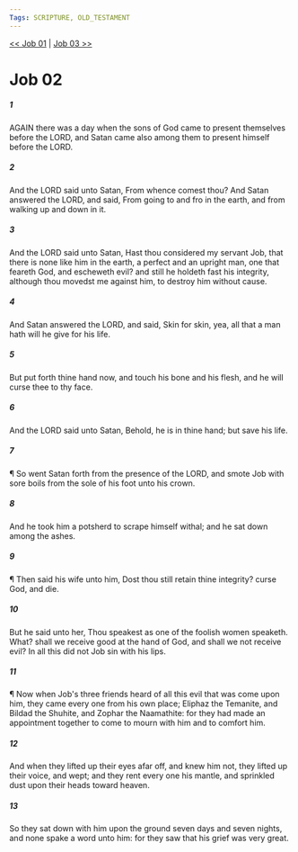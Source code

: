 ```yaml
---
Tags: SCRIPTURE, OLD_TESTAMENT
---
```


[<< Job 01](OLD_TESTAMENT/18_Job/Job_01.md) | [Job 03 >>](OLD_TESTAMENT/18_Job/Job_03.md)

# Job 02

##### 1
 AGAIN there was a day when the sons of God came to present themselves before the LORD, and Satan came also among them to present himself before the LORD.
##### 2
 And the LORD said unto Satan, From whence comest thou?  And Satan answered the LORD, and said, From going to and fro in the earth, and from walking up and down in it.
##### 3
 And the LORD said unto Satan, Hast thou considered my servant Job, that there is none like him in the earth, a perfect and an upright man, one that feareth God, and escheweth evil?  and still he holdeth fast his integrity, although thou movedst me against him, to destroy him without cause.
##### 4
 And Satan answered the LORD, and said, Skin for skin, yea, all that a man hath will he give for his life.
##### 5
 But put forth thine hand now, and touch his bone and his flesh, and he will curse thee to thy face.
##### 6
 And the LORD said unto Satan, Behold, he is in thine hand; but save his life.
##### 7
 ¶ So went Satan forth from the presence of the LORD, and smote Job with sore boils from the sole of his foot unto his crown.
##### 8
 And he took him a potsherd to scrape himself withal; and he sat down among the ashes.
##### 9
 ¶ Then said his wife unto him, Dost thou still retain thine integrity?  curse God, and die.
##### 10
 But he said unto her, Thou speakest as one of the foolish women speaketh.  What?  shall we receive good at the hand of God, and shall we not receive evil?  In all this did not Job sin with his lips.
##### 11
 ¶ Now when Job's three friends heard of all this evil that was come upon him, they came every one from his own place; Eliphaz the Temanite, and Bildad the Shuhite, and Zophar the Naamathite: for they had made an appointment together to come to mourn with him and to comfort him.
##### 12
 And when they lifted up their eyes afar off, and knew him not, they lifted up their voice, and wept; and they rent every one his mantle, and sprinkled dust upon their heads toward heaven.
##### 13
 So they sat down with him upon the ground seven days and seven nights, and none spake a word unto him: for they saw that his grief was very great.
